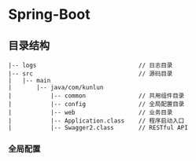 # Spring-Boot

## 目录结构 ##
	|-- logs                             // 日志目录
	|-- src                              // 源码目录
	|   |-- main                   
	|       |-- java/com/kunlun          
	|           |-- common               // 共用组件目录
	|           |-- config             	 // 全局配置目录
	|           |-- web                  // 业务目录
	|     		|-- Application.class    // 程序启动入口
	|           |-- Swagger2.class       // RESTful API

### 全局配置 ###